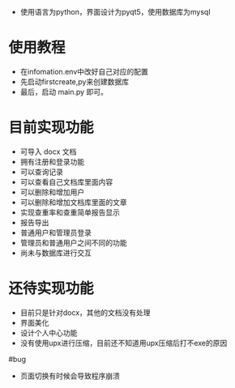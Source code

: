 * 使用语言为python，界面设计为pyqt5，使用数据库为mysql
# 使用教程
* 在infomation.env中改好自己对应的配置
* 先启动firstcreate,py来创建数据库
* 最后，启动 main.py 即可。


# 目前实现功能
* 可导入 docx 文档
* 拥有注册和登录功能
* 可以查询记录
* 可以查看自己文档库里面内容
* 可以删除和增加用户
* 可以删除和增加文档库里面的文章
* 实现查重率和查重简单报告显示
* 报告导出
* 普通用户和管理员登录
* 管理员和普通用户之间不同的功能
* 尚未与数据库进行交互
# 还待实现功能
* 目前只是针对docx，其他的文档没有处理
* 界面美化
* 设计个人中心功能
* 没有使用upx进行压缩，目前还不知道用upx压缩后打不exe的原因

#bug
* 页面切换有时候会导致程序崩溃





